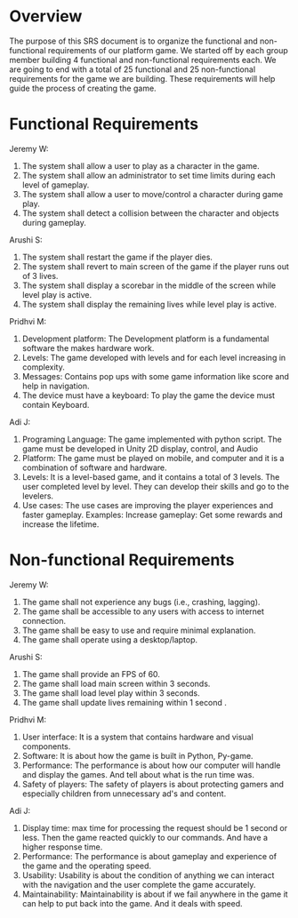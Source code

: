 # Overview
The purpose of this SRS document is to organize the functional and non-functional requirements of our platform game. We started off by each
group member building 4 functional and non-functional requirements each. We are going to end with a total of 25 functional and 25 non-functional 
requirements for the game we are building. These requirements will help guide the process of creating the game.

# Functional Requirements

Jeremy W:
1. The system shall allow a user to play as a character in the game.
2. The system shall allow an administrator to set time limits during each level of gameplay.
3. The system shall allow a user to move/control a character during game play.
4. The system shall detect a collision between the character and objects during gameplay. 

Arushi S:
1. The system shall restart the game if the player dies.
2. The system shall revert to main screen of the game if the player runs out of 3 lives.
3. The system shall  display a scorebar in the middle of the screen while level play is active.
4. The system shall display the remaining lives while level play is active.

Pridhvi M:
1. Development platform:  The Development platform is a fundamental software the makes hardware work.
2. Levels:  The game developed with levels and for each level increasing in complexity.
3. Messages: Contains pop ups with some game information like score and help in navigation.
4. The device must have a keyboard: To play the game the device must contain Keyboard.

Adi J:
1. Programing Language:  The game implemented with python script. The game must be developed in Unity 2D display, control, and Audio
2. Platform: The game must be played on mobile, and computer and it is a combination of software and hardware.
3. Levels: It is a level-based game, and it contains a total of 3 levels. The user completed level by level. They can develop their skills and go to the levelers.
4. Use cases: The use cases are improving the player experiences and faster gameplay. Examples: Increase gameplay: Get some rewards and increase the lifetime.

# Non-functional Requirements

Jeremy W:
1. The game shall not experience any bugs (i.e., crashing, lagging).
2. The game shall be accessible to any users with access to internet connection.
3. The game shall be easy to use and require minimal explanation. 
4. The game shall operate using a desktop/laptop.

Arushi S: 
1. The game shall provide an FPS of 60.
2. The game shall load main screen within 3 seconds.
3. The game shall load level play within 3 seconds. 
4. The game shall update lives remaining within 1 second .

Pridhvi M:
1. User interface: It is a system that contains hardware and visual components.
2. Software: It is about how the game is built in Python, Py-game.
3. Performance: The performance is about how our computer will handle and display the games. And tell about what is the run time was.
4. Safety of players: The safety of players is about protecting gamers and especially children from unnecessary ad's and content.

Adi J:
1. Display time: max time for processing the request should be 1 second or less. Then the game reacted quickly to our commands. And have a higher response time.
2. Performance: The performance is about gameplay and experience of the game and the operating speed.
3. Usability: Usability is about the condition of anything we can interact with the navigation and the user complete the game accurately.
4. Maintainability: Maintainability is about if we fail anywhere in the game it can help to put back into the game.  And it deals with speed.





